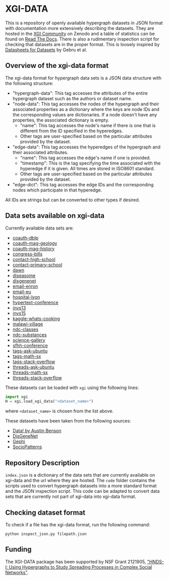 # XGI-DATA
 
This is a repository of openly available hypergraph datasets in JSON format with documentation more extensively describing the datasets. They are hosted in the [XGI Community](https://zenodo.org/communities/xgi) on Zenodo and a table of statistics can be found on [Read The Docs](https://xgi.readthedocs.io/en/stable/xgi-data.html). There is also a rudimentary inspection script for checking that datasets are in the proper format. This is loosely inspired by [Datasheets for Datasets](https://arxiv.org/abs/1803.09010) by Gebru et al.

## Overview of the xgi-data format
The xgi-data format for hypergraph data sets is a JSON data structure with the following structure:
* "hypergraph-data": This tag accesses the attributes of the entire hypergraph dataset such as the authors or dataset name.
* "node-data": This tag accesses the nodes of the hypergraph and their associated properties as a dictionary where the keys are node IDs and the corresponding values are dictionaries. If a node doesn't have any properties, the associated dictionary is empty.
  * "name": This tag accesses the node's name if there is one that is different from the ID specified in the hyperedges.
  * Other tags are user-specified based on the particular attributes provided by the dataset.
* "edge-data": This tag accesses the hyperedges of the hypergraph and their associated attributes.
  * "name": This tag accesses the edge's name if one is provided.
  * "timestamp": This is the tag specifying the time associated with the hyperedge if it is given. All times are stored in ISO8601 standard.
  * Other tags are user-specified based on the particular attributes provided by the dataset.
* "edge-dict": This tag accesses the edge IDs and the corresponding nodes which participate in that hyperedge.

All IDs are strings but can be converted to other types if desired.

## Data sets available on xgi-data

Currently available data sets are:
* [coauth-dblp](https://zenodo.org/records/10155873)
* [coauth-mag-geology](https://zenodo.org/records/10155787)
* [coauth-mag-history](https://zenodo.org/records/10155796)
* [congress-bills](https://zenodo.org/records/10155800)
* [contact-high-school](https://zenodo.org/records/10155802)
* [contact-primary-school](https://zenodo.org/records/10155810)
* [dawn](https://zenodo.org/records/10155779)
* [diseasome](https://zenodo.org/records/10155812)
* [disgenenet](https://zenodo.org/records/10155817)
* [email-enron](https://zenodo.org/records/10155819)
* [email-eu](https://zenodo.org/records/10155823)
* [hospital-lyon](https://zenodo.org/records/10155825)
* [hypertext-conference](https://zenodo.org/records/10206136)
* [invs13](https://zenodo.org/records/10206151)
* [invs15](https://zenodo.org/records/10206154)
* [kaggle-whats-cooking](https://zenodo.org/records/10157609)
* [malawi-village](https://zenodo.org/records/10206147)
* [ndc-classes](https://zenodo.org/records/10155772)
* [ndc-substances](https://zenodo.org/records/10155831)
* [science-gallery](https://zenodo.org/records/10206142)
* [sfhh-conference](https://zenodo.org/records/10198859)
* [tags-ask-ubuntu](https://zenodo.org/records/10155835)
* [tags-math-sx](https://zenodo.org/records/10155845)
* [tags-stack-overflow](https://zenodo.org/records/10155885)
* [threads-ask-ubuntu](https://zenodo.org/records/10373311)
* [threads-math-sx](https://zenodo.org/records/10373324)
* [threads-stack-overflow](https://zenodo.org/records/10373328)

These datasets can be loaded with `xgi` using the following lines:
```python
import xgi
H = xgi.load_xgi_data("<dataset_name>")
```
where `<dataset_name>` is chosen from the list above.

These datasets have been taken from the following sources:
* [Data! by Austin Benson](https://www.cs.cornell.edu/~arb/data/)
* [DisGeneNet](https://www.disgenet.org/)
* [Gephi](https://github.com/gephi/gephi.github.io/)
* [SocioPatterns](http://www.sociopatterns.org/)

## Repository Description
`index.json` is a dictionary of the data sets that are currently available on xgi-data and the url where they are hosted.
The `code` folder contains the scripts used to convert hypergraph datasets into a more standard format and the JSON inspection script. This code can be adapted to convert data sets that are currently not part of xgi-data into xgi-data format.


## Checking dataset format
To check if a file has the xgi-data format, run the following command:
```
python inspect_json.py filepath.json
```

## Funding
The XGI-DATA package has been supported by NSF Grant 2121905, ["HNDS-I: Using Hypergraphs to Study Spreading Processes in Complex Social Networks"](https://www.nsf.gov/awardsearch/showAward?AWD_ID=2121905).